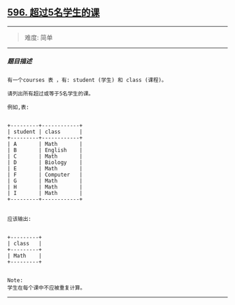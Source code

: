 ## [596. 超过5名学生的课](https://leetcode-cn.com/problems/classes-more-than-5-students/)

---

> 难度: 简单



---

##### 题目描述

```
有一个courses 表 ，有: student (学生) 和 class (课程)。

请列出所有超过或等于5名学生的课。

例如,表:


+---------+------------+
| student | class      |
+---------+------------+
| A       | Math       |
| B       | English    |
| C       | Math       |
| D       | Biology    |
| E       | Math       |
| F       | Computer   |
| G       | Math       |
| H       | Math       |
| I       | Math       |
+---------+------------+


应该输出:


+---------+
| class   |
+---------+
| Math    |
+---------+


Note:
学生在每个课中不应被重复计算。

```

---
